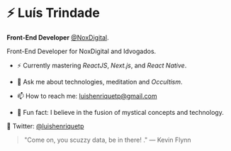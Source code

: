 # ⚡ Luís Trindade

**Front-End Developer** [@NoxDigital](https://noxdigital.com.br).

Front-End Developer for NoxDigital and Idvogados. 

- ⚡ Currently mastering _ReactJS_, _Next.js_, and _React Native_.

- 💬 Ask me about technologies, meditation and _Occultism_.

- 📫 How to reach me: luishenriquetp@gmail.com

- 🙏 Fun fact: I believe in the fusion of mystical concepts and technology.

🚀 Twitter: [@luishenriquetp](https://www.twitter.com/luishenriquetp)

> "Come on, you scuzzy data, be in there! ."
> ― Kevin Flynn
